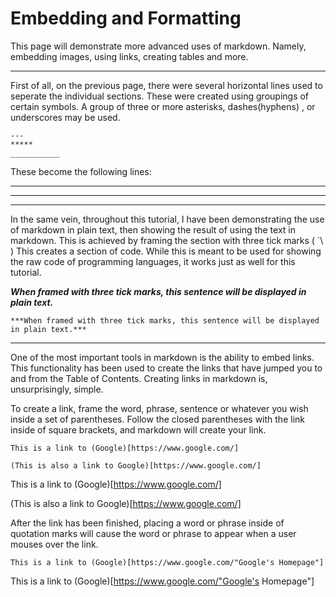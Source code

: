 # Embedding and Formatting

This page will demonstrate more advanced uses of markdown. Namely, embedding images, using links, creating tables and more. 

---

First of all, on the previous page, there were several horizontal lines used to seperate the individual sections. These were created using groupings of certain symbols. A group of three or more asterisks, dashes(hyphens) , or underscores may be used.

```To demonstrate:
---
*****
___________
```
These become the following lines:

---
*****
___________

In the same vein, throughout this tutorial, I have been demonstrating the use of markdown in plain text, then showing the result of using the text in markdown. This is achieved by framing the section with three tick marks ( \`\ ) This creates a section of code. While this is meant to be used for showing the raw code of programming languages, it works just as well for this tutorial.

***When framed with three tick marks, this sentence will be displayed in plain text.***

```
***When framed with three tick marks, this sentence will be displayed in plain text.***
```

---
One of the most important tools in markdown is the ability to embed links. This functionality has been used to create the links that have jumped you to and from the Table of Contents. Creating links in markdown is, unsurprisingly, simple.

To create a link, frame the word, phrase, sentence or whatever you wish inside a set of parentheses. Follow the closed parentheses with the link inside of square brackets, and markdown will create your link.

```
This is a link to (Google)[https://www.google.com/]

(This is also a link to Google)[https://www.google.com/]
```

This is a link to (Google)[https://www.google.com/]

(This is also a link to Google)[https://www.google.com/]

After the link has been finished, placing a word or phrase inside of quotation marks will cause the word or phrase to appear when a user mouses over the link.

```
This is a link to (Google)[https://www.google.com/"Google's Homepage"]
```
This is a link to (Google)[https://www.google.com/"Google's Homepage"]
